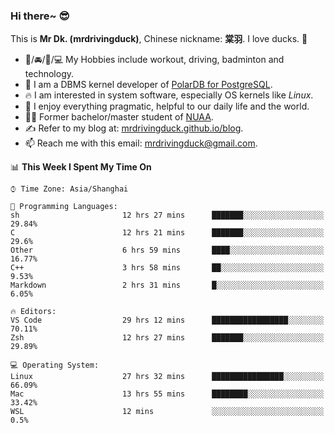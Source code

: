 ### Hi there~ 😎

This is **Mr Dk. (mrdrivingduck)**, Chinese nickname: **棠羽**. I love ducks. 🦆

- 💪/🚘/🏸/💻 My Hobbies include workout, driving, badminton and technology.
- 🍊 I am a DBMS kernel developer of [PolarDB for PostgreSQL](https://github.com/ApsaraDB/PolarDB-for-PostgreSQL).
- 🔥 I am interested in system software, especially OS kernels like *Linux*.
- 🔧 I enjoy everything pragmatic, helpful to our daily life and the world.
- 👨‍🎓 Former bachelor/master student of [NUAA](https://en.wikipedia.org/wiki/Nanjing_University_of_Aeronautics_and_Astronautics).
- ✍ Refer to my blog at: [mrdrivingduck.github.io/blog](https://www.mrdrivingduck.cn/blog/#/).
- 📫 Reach me with this email: [mrdrivingduck@gmail.com](mailto:mrdrivingduck@gmail.com).

<!--START_SECTION:waka-->
📊 **This Week I Spent My Time On** 

```text
⌚︎ Time Zone: Asia/Shanghai

💬 Programming Languages: 
sh                       12 hrs 27 mins      ███████░░░░░░░░░░░░░░░░░░   29.84% 
C                        12 hrs 21 mins      ███████░░░░░░░░░░░░░░░░░░   29.6% 
Other                    6 hrs 59 mins       ████░░░░░░░░░░░░░░░░░░░░░   16.77% 
C++                      3 hrs 58 mins       ██░░░░░░░░░░░░░░░░░░░░░░░   9.53% 
Markdown                 2 hrs 31 mins       █░░░░░░░░░░░░░░░░░░░░░░░░   6.05%

🔥 Editors: 
VS Code                  29 hrs 12 mins      █████████████████░░░░░░░░   70.11% 
Zsh                      12 hrs 27 mins      ███████░░░░░░░░░░░░░░░░░░   29.89%

💻 Operating System: 
Linux                    27 hrs 32 mins      ████████████████░░░░░░░░░   66.09% 
Mac                      13 hrs 55 mins      ████████░░░░░░░░░░░░░░░░░   33.42% 
WSL                      12 mins             ░░░░░░░░░░░░░░░░░░░░░░░░░   0.5%

```


<!--END_SECTION:waka-->

<!-- ![Mr Dk.'s GitHub Stats](https://github-readme-stats.vercel.app/api?username=mrdrivingduck&count_private&show_icons=true&theme=buefy) -->

<!-- ![Most Used Languages](https://github-readme-stats.vercel.app/api/top-langs/?username=mrdrivingduck&exclude_repo=mips32-CPU,snort-tcp-socket&theme=buefy&layout=compact&langs_count=10) -->


<!--
**mrdrivingduck/mrdrivingduck** is a ✨ _special_ ✨ repository because its `README.md` (this file) appears on your GitHub profile.

Here are some ideas to get you started:

- 🔭 I’m currently working on ...
- 🌱 I’m currently learning ...
- 👯 I’m looking to collaborate on ...
- 🤔 I’m looking for help with ...
- 💬 Ask me about ...
- 📫 How to reach me: ...
- 😄 Pronouns: ...
- ⚡ Fun fact: ...
-->
